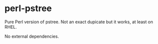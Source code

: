 perl-pstree
===========
Pure Perl version of pstree.  Not an exact dupicate but it works, at least on RHEL.

No external dependencies.
